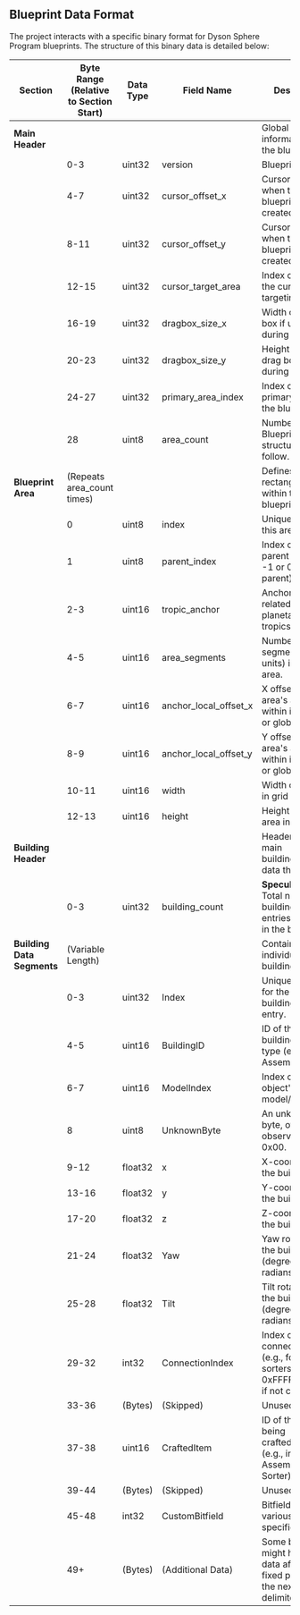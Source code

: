 ## Blueprint Data Format

The project interacts with a specific binary format for Dyson Sphere Program blueprints. The structure of this binary data is detailed below:

| Section                    | Byte Range (Relative to Section Start) | Data Type | Field Name            | Description                                                                               |
| -------------------------- | -------------------------------------- | --------- | --------------------- | ----------------------------------------------------------------------------------------- |
| **Main Header**            |                                        |           |                       | Global information about the blueprint.                                                   |
|                            | 0-3                                    | uint32    | version               | Blueprint version.                                                                        |
|                            | 4-7                                    | uint32    | cursor_offset_x       | Cursor's X offset when the blueprint was created.                                         |
|                            | 8-11                                   | uint32    | cursor_offset_y       | Cursor's Y offset when the blueprint was created.                                         |
|                            | 12-15                                  | uint32    | cursor_target_area    | Index of the area the cursor was targeting.                                               |
|                            | 16-19                                  | uint32    | dragbox_size_x        | Width of the drag box if used during creation.                                            |
|                            | 20-23                                  | uint32    | dragbox_size_y        | Height of the drag box if used during creation.                                           |
|                            | 24-27                                  | uint32    | primary_area_index    | Index of the primary area in the blueprint.                                               |
|                            | 28                                     | uint8     | area_count            | Number of BlueprintArea structures that follow.                                           |
| **Blueprint Area**         | (Repeats area_count times)             |           |                       | Defines a rectangular area within the blueprint.                                          |
|                            | 0                                      | uint8     | index                 | Unique index for this area.                                                               |
|                            | 1                                      | uint8     | parent_index          | Index of the parent area (e.g., -1 or 0xFF for no parent).                                |
|                            | 2-3                                    | uint16    | tropic_anchor         | Anchor point related to planetary tropics/grid.                                           |
|                            | 4-5                                    | uint16    | area_segments         | Number of segments (grid units) in this area.                                             |
|                            | 6-7                                    | uint16    | anchor_local_offset_x | X offset of the area's anchor within its parent or global space.                          |
|                            | 8-9                                    | uint16    | anchor_local_offset_y | Y offset of the area's anchor within its parent or global space.                          |
|                            | 10-11                                  | uint16    | width                 | Width of the area in grid units.                                                          |
|                            | 12-13                                  | uint16    | height                | Height of the area in grid units.                                                         |
| **Building Header**        |                                        |           |                       | Header for the main building/entity data that follows.                                    |
|                            | 0-3                                    | uint32    | building_count        | **Speculative:** Total number of building entries/segments in the blueprint.              |
| **Building Data Segments** | (Variable Length)                      |           |                       | Contains data for individual buildings/entities.                                          |
|                            | 0-3                                    | uint32    | Index                 | Unique identifier for the building/entity entry.                                          |
|                            | 4-5                                    | uint16    | BuildingID            | ID of the building/item type (e.g., Sorter, Assembler).                                   |
|                            | 6-7                                    | uint16    | ModelIndex            | Index of the object's visual model/variant.                                               |
|                            | 8                                      | uint8     | UnknownByte           | An unknown byte, often observed as 0x00.                                                  |
|                            | 9-12                                   | float32   | x                     | X-coordinate of the building.                                                             |
|                            | 13-16                                  | float32   | y                     | Y-coordinate of the building.                                                             |
|                            | 17-20                                  | float32   | z                     | Z-coordinate of the building.                                                             |
|                            | 21-24                                  | float32   | Yaw                   | Yaw rotation of the building (degrees or radians).                                        |
|                            | 25-28                                  | float32   | Tilt                  | Tilt rotation of the building (degrees or radians).                                       |
|                            | 29-32                                  | int32     | ConnectionIndex       | Index of a connected object (e.g., for belts, sorters). 0xFFFFFFFF (-1) if not connected. |
|                            | 33-36                                  | (Bytes)   | (Skipped)             | Unused/padding                                                                            |
|                            | 37-38                                  | uint16    | CraftedItem           | ID of the item being crafted/filtered (e.g., in Assembler, Sorter).                       |
|                            | 39-44                                  | (Bytes)   | (Skipped)             | Unused/padding                                                                            |
|                            | 45-48                                  | int32     | CustomBitfield        | Bitfield for various building-specific options.                                           |
|                            | 49+                                    | (Bytes)   | (Additional Data)     | Some buildings might have more data after this fixed part, before the next delimiter.     |